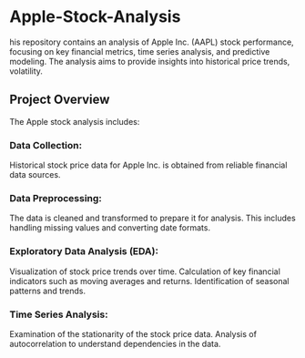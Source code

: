 # Apple-Stock-Analysis
his repository contains an analysis of Apple Inc. (AAPL) stock performance, focusing on key financial metrics, time series analysis, and predictive modeling. The analysis aims to provide insights into historical price trends, volatility.

## Project Overview
The Apple stock analysis includes:

### Data Collection: 

Historical stock price data for Apple Inc. is obtained from reliable financial data sources.

### Data Preprocessing: 

The data is cleaned and transformed to prepare it for analysis. This includes handling missing values and converting date formats.

### Exploratory Data Analysis (EDA):

Visualization of stock price trends over time.
Calculation of key financial indicators such as moving averages and returns.
Identification of seasonal patterns and trends.

### Time Series Analysis:

Examination of the stationarity of the stock price data.
Analysis of autocorrelation  to understand dependencies in the data.
